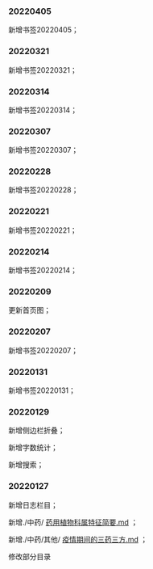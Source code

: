 ### 20220405

新增书签20220405；

### 20220321

新增书签20220321；

### 20220314

新增书签20220314；

### 20220307

新增书签20220307；

### 20220228

新增书签20220228；

### 20220221

新增书签20220221；

### 20220214

新增书签20220214；

### 20220209

更新首页图；

### 20220207

新增书签20220207；

### 20220131

新增书签20220131；

### 20220129

新增侧边栏折叠；

新增字数统计；

新增搜索；

### 20220127

新增日志栏目；

新增./中药/ [药用植物科属特征简要.md](中药\药用植物科属特征简要.md) ；

新增./中药/其他/ [疫情期间的三药三方.md](其他\疫情期间的三药三方.md) ；

修改部分目录

